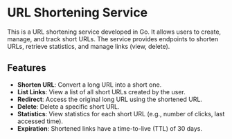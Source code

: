# URL Shortening Service

This is a URL shortening service developed in Go. It allows users to create, manage, and track short URLs. The service provides endpoints to shorten URLs, retrieve statistics, and manage links (view, delete).

## Features
- **Shorten URL**: Convert a long URL into a short one.
- **List Links**: View a list of all short URLs created by the user.
- **Redirect**: Access the original long URL using the shortened URL.
- **Delete**: Delete a specific short URL.
- **Statistics**: View statistics for each short URL (e.g., number of clicks, last accessed time).
- **Expiration**: Shortened links have a time-to-live (TTL) of 30 days.

